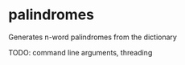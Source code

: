 # palindromes
Generates n-word palindromes from the dictionary

TODO: command line arguments, threading
